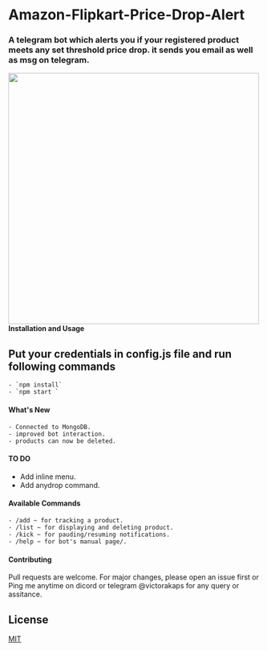 # Amazon-Flipkart-Price-Drop-Alert

### A telegram bot which alerts you if your registered product meets any set threshold price drop. it sends you email as well as msg on telegram.

<img align="left" src="https://i.imgur.com/c7ZEf9k.png" width="500px"/>

#### Installation and Usage

## Put your credentials in config.js file and run following commands

    - `npm install`
    - `npm start `

#### What's New

    - Connected to MongoDB.
    - improved bot interaction.
    - products can now be deleted.

#### TO DO

- Add inline menu.
- Add anydrop command.

#### Available Commands

    - /add ~ for tracking a product.
    - /list ~ for displaying and deleting product.
    - /kick ~ for pauding/resuming notifications.
    - /help ~ for bot's manual page/.

#### Contributing

Pull requests are welcome. For major changes, please open an issue first or Ping me anytime on dicord or telegram @victorakaps for any query or assitance.

## License

[MIT](https://choosealicense.com/licenses/mit/)
